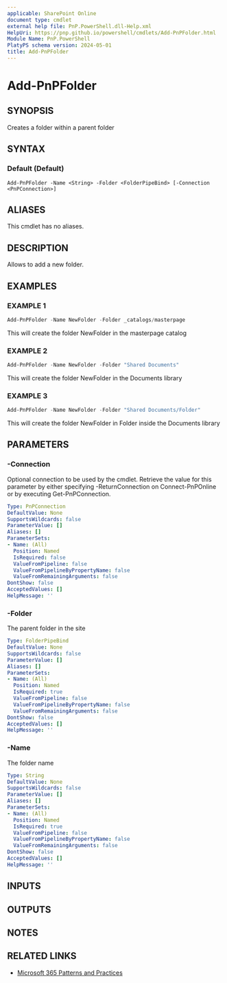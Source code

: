 ```yaml
---
applicable: SharePoint Online
document type: cmdlet
external help file: PnP.PowerShell.dll-Help.xml
HelpUri: https://pnp.github.io/powershell/cmdlets/Add-PnPFolder.html
Module Name: PnP.PowerShell
PlatyPS schema version: 2024-05-01
title: Add-PnPFolder
---
```


# Add-PnPFolder

## SYNOPSIS

Creates a folder within a parent folder

## SYNTAX

### Default (Default)

```
Add-PnPFolder -Name <String> -Folder <FolderPipeBind> [-Connection <PnPConnection>]
```

## ALIASES

This cmdlet has no aliases.

## DESCRIPTION

Allows to add a new folder.

## EXAMPLES

### EXAMPLE 1

```powershell
Add-PnPFolder -Name NewFolder -Folder _catalogs/masterpage
```

This will create the folder NewFolder in the masterpage catalog

### EXAMPLE 2

```powershell
Add-PnPFolder -Name NewFolder -Folder "Shared Documents"
```

This will create the folder NewFolder in the Documents library

### EXAMPLE 3

```powershell
Add-PnPFolder -Name NewFolder -Folder "Shared Documents/Folder"
```

This will create the folder NewFolder in Folder inside the Documents library

## PARAMETERS

### -Connection

Optional connection to be used by the cmdlet. Retrieve the value for this parameter by either specifying -ReturnConnection on Connect-PnPOnline or by executing Get-PnPConnection.

```yaml
Type: PnPConnection
DefaultValue: None
SupportsWildcards: false
ParameterValue: []
Aliases: []
ParameterSets:
- Name: (All)
  Position: Named
  IsRequired: false
  ValueFromPipeline: false
  ValueFromPipelineByPropertyName: false
  ValueFromRemainingArguments: false
DontShow: false
AcceptedValues: []
HelpMessage: ''
```

### -Folder

The parent folder in the site

```yaml
Type: FolderPipeBind
DefaultValue: None
SupportsWildcards: false
ParameterValue: []
Aliases: []
ParameterSets:
- Name: (All)
  Position: Named
  IsRequired: true
  ValueFromPipeline: false
  ValueFromPipelineByPropertyName: false
  ValueFromRemainingArguments: false
DontShow: false
AcceptedValues: []
HelpMessage: ''
```

### -Name

The folder name

```yaml
Type: String
DefaultValue: None
SupportsWildcards: false
ParameterValue: []
Aliases: []
ParameterSets:
- Name: (All)
  Position: Named
  IsRequired: true
  ValueFromPipeline: false
  ValueFromPipelineByPropertyName: false
  ValueFromRemainingArguments: false
DontShow: false
AcceptedValues: []
HelpMessage: ''
```

## INPUTS

## OUTPUTS

## NOTES

## RELATED LINKS

- [Microsoft 365 Patterns and Practices](https://aka.ms/m365pnp)
